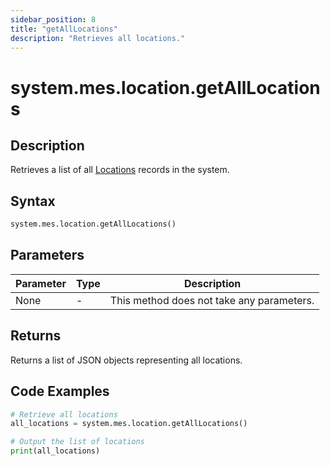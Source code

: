 ```yaml
---
sidebar_position: 8
title: "getAllLocations"
description: "Retrieves all locations."
---
```


# system.mes.location.getAllLocations

## Description

Retrieves a list of all [Locations](../../data-model/location-model/location) records in the system.

## Syntax

```python
system.mes.location.getAllLocations()
```

## Parameters

| Parameter | Type | Description                               |
| --------- | ---- | ----------------------------------------- |
| None      | -    | This method does not take any parameters. |

## Returns

Returns a list of JSON objects representing all locations.

## Code Examples

```python
# Retrieve all locations
all_locations = system.mes.location.getAllLocations()

# Output the list of locations
print(all_locations)
```
